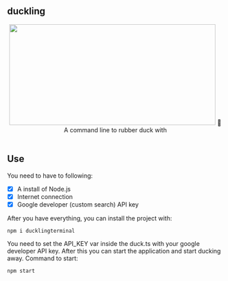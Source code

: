 ## duckling

<div align="center">
  <img src="https://media.giphy.com/media/4yOvWt3HrWw0INTFxj/giphy.gif" width="480" height="234">
  🦆 A command line to rubber duck with
</div>
<br>

## Use
You need to have to following:
- [x] A install of Node.js
- [x] Internet connection
- [x] Google developer (custom search) API key

After you have everything, you can install the project with:

```
npm i ducklingterminal
```

You need to set the API_KEY var inside the duck.ts with your google developer API key. After this you can start the application and start ducking away. Command to start:

```
npm start
```
